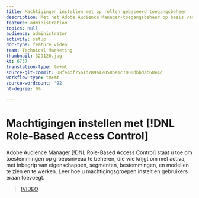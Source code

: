 ```yaml
---
title: Machtigingen instellen met op rollen gebaseerd toegangsbeheer
description: Met het Adobe Audience Manager-toegangsbeheer op basis van rollen kunt u machtigingen op groepsniveau beheren en bepalen wie met elementen, waaronder kenmerken, segmenten, doelen en modellen, moet zien en werken. Leer hoe u machtigingsgroepen instelt en gebruikers eraan toevoegt.
feature: administration
topics: null
audience: administrator
activity: setup
doc-type: feature video
team: Technical Marketing
thumbnail: 329120.jpg
kt: 6737
translation-type: tm+mt
source-git-commit: 08fe4df7561d789a42058be1c7000dbbdab68e4d
workflow-type: tm+mt
source-wordcount: '92'
ht-degree: 0%

---
```



# Machtigingen instellen met [!DNL Role-Based Access Control]

Adobe Audience Manager [!DNL Role-Based Access Control] staat u toe om toestemmingen op groepsniveau te beheren, die wie krijgt om met activa, met inbegrip van eigenschappen, segmenten, bestemmingen, en modellen te zien en te werken. Leer hoe u machtigingsgroepen instelt en gebruikers eraan toevoegt.

>[!VIDEO](https://video.tv.adobe.com/v/329120/?quality=12&learn=on)
